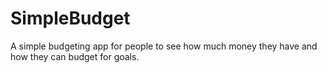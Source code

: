 # SimpleBudget
A simple budgeting app for people to see how much money they have and how they can budget for goals.
